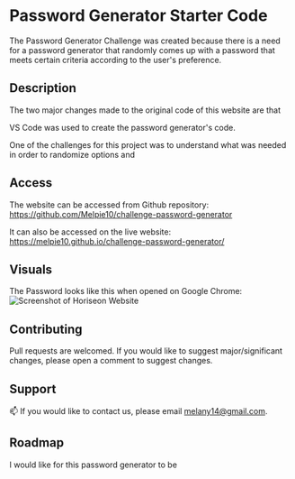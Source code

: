 # Password Generator Starter Code


The Password Generator Challenge was created because there is a need for a password generator that randomly comes up with a password that meets certain criteria according to the user's preference.    

## Description 

The two major changes made to the original code of this website are that 

VS Code was used to create the password generator's code. 

One of the challenges for this project was to understand what was needed in order to randomize options and 

## Access

The website can be accessed from Github repository:
https://github.com/Melpie10/challenge-password-generator

It can also be accessed on the live website: https://melpie10.github.io/challenge-password-generator/

 ## Visuals

The Password looks like this when opened on Google Chrome: 
 ![Screenshot of Horiseon Website](./assets/images/Horiseon-Website-Screenshot.png)



## Contributing

Pull requests are welcomed. If you would like to suggest major/significant changes, please open a comment to suggest changes. 

## Support

📫  If you would like to contact us, please email melany14@gmail.com.

## Roadmap

I would like for this password generator to be  